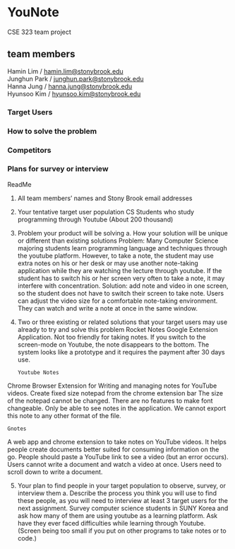 # YouNote
CSE 323 team project

## team members
Hamin Lim    / hamin.lim@stonybrook.edu <br>
Junghun Park / junghun.park@stonybrook.edu <br>
Hanna Jung   / hanna.jung@stonybrook.edu <br>
Hyunsoo Kim  / hyunsoo.kim@stonybrook.edu 

### Target Users


### How to solve the problem


### Competitors


### Plans for survey or interview



ReadMe
 
1. 	All team members’ names and Stony Brook email addresses
2. 	Your tentative target user population
 CS Students who study programming through Youtube (About 200 thousand)


3. 	Problem your product will be solving
a. 	How your solution will be unique or different than existing solutions
Problem: Many Computer Science majoring students learn programming language and techniques through the youtube platform. However, to take a note, the student may use extra notes on his or her desk or may use another note-taking application while they are watching the lecture through youtube. If the student has to switch his or her screen very often to take a note, it may interfere with concentration.
Solution: add note and video in one screen, so the student does not have to switch their screen to take note. Users can adjust the video size for a comfortable note-taking environment. They can watch and write a note at once in the same window.
4. 	Two or three existing or related solutions that your target users may use already to try and solve this problem
Rocket Notes 
Google Extension Application. 
Not too friendly for taking notes.
If you switch to the screen-mode on Youtube, the note disappears to the bottom.
The system looks like a prototype and it requires the payment after 30 days use.

		Youtube Notes 
Chrome Browser Extension for Writing and managing notes for YouTube videos.
Create fixed size notepad from the chrome extension bar
The size of the notepad cannot be changed.
There are no features to make font changeable.
Only be able to see notes in the application. We cannot export this note to any other format of the file.

	Gnotes 
 A web app and chrome extension to take notes on YouTube videos. It helps people create documents better suited for consuming information on the go. 
People should paste a YouTube link to see a video (but an error occurs). 
Users cannot write a document and watch a video at once. Users need to scroll down to write a document. 

5. 	Your plan to find people in your target population to observe, survey, or interview them
a. 	Describe the process you think you will use to find these people, as you will need to interview at least 3 target users for the next assignment.
Survey computer science students in SUNY Korea and ask how many of them are using youtube as a learning platform.
Ask have they ever faced difficulties while learning through Youtube. (Screen being too small if you put on other programs to take notes or to code.)
